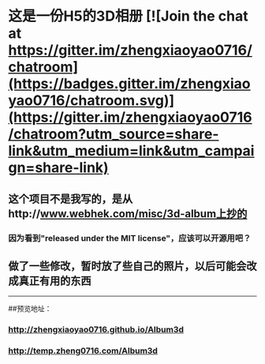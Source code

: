 # 这是一份H5的3D相册  [![Join the chat at https://gitter.im/zhengxiaoyao0716/chatroom](https://badges.gitter.im/zhengxiaoyao0716/chatroom.svg)](https://gitter.im/zhengxiaoyao0716/chatroom?utm_source=share-link&utm_medium=link&utm_campaign=share-link)
## 这个项目不是我写的，是从http://www.webhek.com/misc/3d-album上抄的
### 因为看到"released under the MIT license"，应该可以开源用吧？
## 做了一些修改，暂时放了些自己的照片，以后可能会改成真正有用的东西
***
##预览地址：
### http://zhengxiaoyao0716.github.io/Album3d
### http://temp.zheng0716.com/Album3d